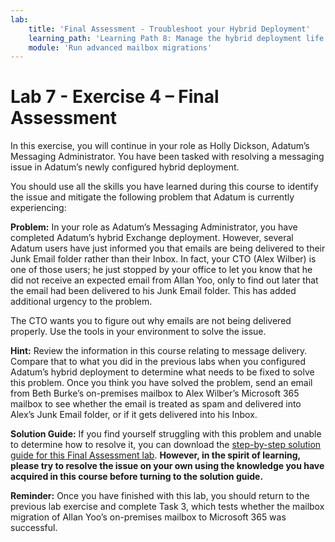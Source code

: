 ```yaml
---
lab:
    title: 'Final Assessment - Troubleshoot your Hybrid Deployment'
    learning_path: 'Learning Path 8: Manage the hybrid deployment life cycle'
    module: 'Run advanced mailbox migrations'
---
```


# Lab 7 - Exercise 4 – Final Assessment

In this exercise, you will continue in your role as Holly Dickson, Adatum’s Messaging Administrator. You have been tasked with resolving a messaging issue in Adatum’s newly configured hybrid deployment.

You should use all the skills you have learned during this course to identify the issue and mitigate the following problem that Adatum is currently experiencing:

**Problem:** In your role as Adatum’s Messaging Administrator, you have completed Adatum’s hybrid Exchange deployment. However, several Adatum users have just informed you that emails are being delivered to their Junk Email folder rather than their Inbox. In fact, your CTO (Alex Wilber) is one of those users; he just stopped by your office to let you know that he did not receive an expected email from Allan Yoo, only to find out later that the email had been delivered to his Junk Email folder. This has added additional urgency to the problem.

The CTO wants you to figure out why emails are not being delivered properly. Use the tools in your environment to solve the issue.

**Hint:** Review the information in this course relating to message delivery. Compare that to what you did in the previous labs when you configured Adatum’s hybrid deployment to determine what needs to be fixed to solve this problem. Once you think you have solved the problem, send an email from Beth Burke’s on-premises mailbox to Alex Wilber’s Microsoft 365 mailbox to see whether the email is treated as spam and delivered into Alex’s Junk Email folder, or if it gets delivered into his Inbox.

**Solution Guide:** If you find yourself struggling with this problem and unable to determine how to resolve it, you can download the [step-by-step solution guide for this Final Assessment lab](https://github.com/MicrosoftLearning/MS-203T00-Microsoft-365-Messaging/blob/master/Allfiles/MS-203T00-Lab07-Ex4-Final%20Assessment%20Solution%20Guide.pdf). **However, in the spirit of learning, please try to resolve the issue on your own using the knowledge you have acquired in this course before turning to the solution guide.**

**Reminder:** Once you have finished with this lab, you should return to the previous lab exercise and complete Task 3, which tests whether the mailbox migration of Allan Yoo’s on-premises mailbox to Microsoft 365 was successful.
